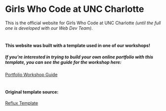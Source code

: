 # Girls Who Code at UNC Charlotte
This is the official website for Girls Who Code at UNC Charlotte *(until the full one is developed with our Web Dev Team)*. 
# 
#### This website was built with a template used in one of our workshops!

##### If you're interested in trying to build your own online portfolio with this template, you can see the guide for the workshop here:
[Portfolio Workshop Guide](https://docs.google.com/document/d/1QMNM5DetvtV7qaS-9LQkNUfGMydneavYvT3TgqRz9mY/edit?usp=sharing)
#
#### Original template source: 
[Reflux Template](https://templatemo.com/tm-531-reflux)

